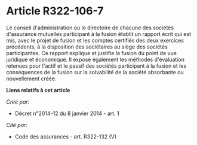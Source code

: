# Article R322-106-7

Le  conseil d'administration ou le directoire de chacune des sociétés  d'assurance mutuelles participant à la fusion établit
un rapport écrit  qui est mis, avec le projet de fusion et les comptes certifiés des deux  exercices précédents, à la
disposition des sociétaires au siège des  sociétés participantes. Ce rapport explique et justifie la fusion du  point de vue
juridique et économique. Il expose également les méthodes  d'évaluation retenues pour l'actif et le passif des sociétés
participant  à la fusion et les conséquences de la fusion sur la solvabilité de la  société absorbante ou nouvellement créée.

**Liens relatifs à cet article**

_Créé par_:

  - Décret n°2014-12 du 8 janvier 2014 - art. 1

_Cité par_:

  - Code des assurances - art. R322-132 (V)
